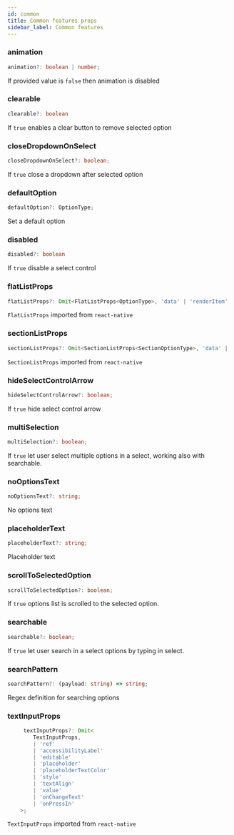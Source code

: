 ```yaml
---
id: common
title: Common features props
sidebar_label: Common features
---
```


### animation
```typescript jsx
animation?: boolean | number;
```
If provided value is `false` then animation is disabled

### clearable
```typescript jsx
clearable?: boolean
```
If `true` enables a clear button to remove selected option

### closeDropdownOnSelect
```typescript jsx
closeDropdownOnSelect?: boolean;
```
If `true` close a dropdown after selected option

### defaultOption
```typescript jsx
defaultOption?: OptionType;
```
Set a default option

### disabled
```typescript jsx
disabled?: boolean
```
If `true` disable a select control

### flatListProps
```typescript jsx
flatListProps?: Omit<FlatListProps<OptionType>, 'data' | 'renderItem' | 'ListEmptyComponent'>;
```
`FlatListProps` imported from `react-native`

### sectionListProps
```typescript jsx
sectionListProps?: Omit<SectionListProps<SectionOptionType>, 'data' | 'renderItem' | 'renderSectionHeader' | 'ListEmptyComponent'>;
```
`SectionListProps` imported from `react-native`

### hideSelectControlArrow
```typescript jsx
hideSelectControlArrow?: boolean;
```
If `true` hide select control arrow

### multiSelection
```typescript jsx
multiSelection?: boolean;
```
If `true` let user select multiple options in a select, working also with searchable.

### noOptionsText
```typescript jsx
noOptionsText?: string;
```
No options text

### placeholderText
```typescript jsx
placeholderText?: string;
```
Placeholder text

### scrollToSelectedOption
```typescript jsx
scrollToSelectedOption?: boolean;
```
If `true` options list is scrolled to the selected option.

### searchable
```typescript jsx
searchable?: boolean;
```
If `true` let user search in a select options by typing in select.

### searchPattern
```typescript jsx
searchPattern?: (payload: string) => string;
```
Regex definition for searching options

### textInputProps
```typescript jsx
     textInputProps?: Omit<
        TextInputProps,
        | 'ref'
        | 'accessibilityLabel'
        | 'editable'
        | 'placeholder'
        | 'placeholderTextColor'
        | 'style'
        | 'textAlign'
        | 'value'
        | 'onChangeText'
        | 'onPressIn'
    >;
```
`TextInputProps` imported from `react-native`
